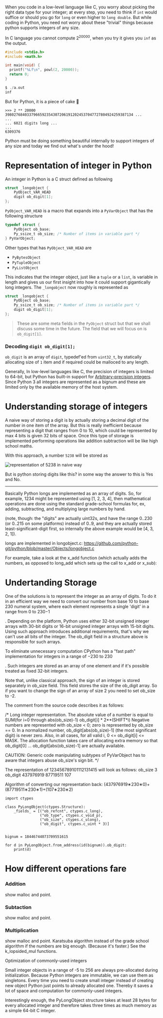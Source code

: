 When you code in a low-level language like C, you worry about picking the right data type for your integer; at every step, you need to think if `int` would suffice or should you go for `long` or even higher to `long double`. But while coding in Python, you need not worry about these "trivial" things because python supports integers of any size.

In C language you cannot compute   2<sup>20000</sup>, when you try it gives you `inf` as the output.

```c
#include <stdio.h>
#include <math.h>

int main(void) {
  printf("%Lf\n", powl(2, 20000));
  return 0;
}

$ ./a.out
inf
```

But for Python, it is a piece of cake 🎂

```
>>> 2 ** 20000
39802768403379665923543072061912024537047727804924259387134 ...
...
... 6021 digits long ...
...
6309376
```

Python must be doing something beautiful internally to support integers of any size and today we find out what's under the hood!

# Representation of integer in Python
An integer in Python is a C struct defined as following

```c
struct _longobject {
    PyObject_VAR_HEAD
    digit ob_digit[1];
};
```

`PyObject_VAR_HEAD` is a macro that expands into a `PyVarObject` that has the following structure

```c
typedef struct {
    PyObject ob_base;
    Py_ssize_t ob_size; /* Number of items in variable part */
} PyVarObject;
```

Other types that has `PyObject_VAR_HEAD` are
 - `PyBytesObject`
 - `PyTupleObject`
 - `PyListObject`

This indicates that the integer object, just like a `tuple` or a `list`, is variable in length and gives us our first insight into how it could support gigantically long integers. The `_longobject` now roughly is represented as

```c
struct _longobject {
    PyObject ob_base;
    Py_ssize_t ob_size; /* Number of items in variable part */
    digit ob_digit[1];
};
```

> These are some meta fields in the `PyObject` struct but that we shall discuss some time in the future. The field that we will focus on is `ob_digit[1]`.


### Decoding `digit ob_digit[1];`

`ob_digit` is an array of `digit`, typedef'ed from `uint32_t`, by statically allocating size of `1` item and if required could be malloced to any length.

Generally, In low-level languages like C, the precision of integers is limited to 64-bit, but Python has built-in support for [Arbitrary-precision integers](https://en.wikipedia.org/wiki/Arbitrary-precision_arithmetic). Since Python 3 all integers are represented as a bignum and these are limited only by the available memory of the host system.

# Understanding storage of integers

A naive way of storing a digit is by actually storing a decimal digit of the number in one item of the array. But this is really inefficient because representing a digit that ranges from 0 to 10, which could be represented by max 4 bits is given 32 bits of space. Once this type of storage is implemented performing operations like addition subtraction will be like high school maths.

With this approach, a number `5238` will be stored as

![representation of 5238 in naive way](https://user-images.githubusercontent.com/4745789/71898122-824dd280-317e-11ea-906a-07a4ef105dbf.png)

But is python storing digits like this? in some way the answer to this is Yes and No.

---



Basically Python longs are implemented as an array of digits. So, for example, 1234 might be represented using [1, 2, 3, 4], then mathematical operations are done using the standard grade-school formulas for, ex, adding, subtracting, and multiplying large numbers by hand.

(note, though: the "digits" are actually uint32s, and have the range 0..230 (or 0..215 on some platforms) instead of 0..9, and they are actually stored least-significant-digit first, so internally the above example would be [4, 3, 2, 1]).

longs are implemented in longobject.c: https://github.com/python-git/python/blob/master/Objects/longobject.c

For example, take a look at the x_add function (which actually adds the numbers, as opposed to long_add which sets up the call to x_add or x_sub):

# Undertanding Storage

One of the solutions is to represent the integer as an array of digits. To do it in an efficient way we need to convert our number from base 10 to base 230 numeral system, where each element represents a single 'digit' in a range from 0 to 230−1

. Depending on the platform, Python uses either 32-bit unsigned integer arrays with 30-bit digits or 16-bit unsigned integer arrays with 15-bit digits. Using such approach introduces additional requirements, that's why we can't use all bits of the integer. The ob_digit field in a structure above is responsible for such arrays.

To eliminate unnecessary computation CPython has a "fast path" implementation for integers in a range of −230
to 230

. Such integers are stored as an array of one element and if it's possible treated as fixed 32-bit integers.

Note that, unlike classical approach, the sign of an integer is stored separately in ob_size field. This field stores the size of the ob_digit array. So if you want to change the sign of an array of size 2 you need to set ob_size to -2.

The comment from the source code describes it as follows:

/* Long integer representation.
   The absolute value of a number is equal to
    SUM(for i=0 through abs(ob_size)-1) ob_digit[i] * 2**(SHIFT*i)
   Negative numbers are represented with ob_size < 0;
   zero is represented by ob_size == 0.
   In a normalized number, ob_digit[abs(ob_size)-1] (the most significant
   digit) is never zero.  Also, in all cases, for all valid i,
    0 <= ob_digit[i] <= MASK.
   The allocation function takes care of allocating extra memory
   so that ob_digit[0] ... ob_digit[abs(ob_size)-1] are actually available.

   CAUTION:  Generic code manipulating subtypes of PyVarObject has to aware that integers abuse  ob_size's sign bit.
*/

The representation of 123456789101112131415 will look as follows:
ob_size	3
ob_digit	437976919	87719511	107


Algorithm of converting our representation back:
(437976919∗230∗0)+(87719511∗230∗1)+(107∗230∗2)

```
import ctypes

class PyLongObject(ctypes.Structure):
    _fields_ = [("ob_refcnt", ctypes.c_long),
                ("ob_type", ctypes.c_void_p),
                ("ob_size", ctypes.c_ulong),
                ("ob_digit", ctypes.c_uint * 3)]


bignum = 18446744073709551615

for d in PyLongObject.from_address(id(bignum)).ob_digit:
    print(d)
```

# How different operations fare

### Addition

show malloc and point.

### Subtaction

show malloc and point.

### Multiplication

show malloc and point.
Karatsuba algorithm instead of the grade school algorithm if the numbers are big enough. (Because it's faster.) See the k_lopsided_mul functions.



Optimization of commonly-used integers

Small integer objects in a range of -5 to 256 are always pre-allocated during initialization. Because Python integers are immutable, we can use them as singletons. Every time you need to create small integer instead of creating new object Python just points to already allocated one. Thereby it saves a lot of space and computation for commonly-used integers.

Interestingly enough, the PyLongObject structure takes at least 28 bytes for every allocated integer and therefore takes three times as much memory as a simple 64-bit C integer.
